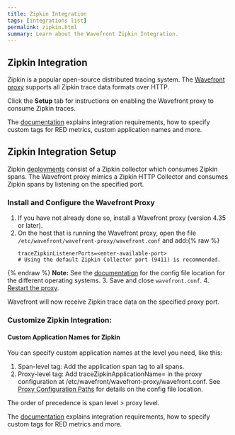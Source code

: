 ```yaml
---
title: Zipkin Integration
tags: [integrations list]
permalink: zipkin.html
summary: Learn about the Wavefront Zipkin Integration.
---
```

## Zipkin Integration

Zipkin is a popular open-source distributed tracing system. The [Wavefront proxy](https://docs.wavefront.com/proxies.html) supports all Zipkin trace data formats over HTTP.

Click the **Setup** tab for instructions on enabling the Wavefront proxy to consume Zipkin traces.

The [documentation](https://docs.wavefront.com/tracing_integrations.html) explains integration requirements, how to specify custom tags for RED metrics, custom application names and more.

## Zipkin Integration Setup

Zipkin [deployments](https://zipkin.io/pages/architecture.html) consist of a Zipkin collector which consumes Zipkin spans. The Wavefront proxy mimics a Zipkin HTTP Collector and consumes Zipkin spans by listening on the specified port.

### Install and Configure the Wavefront Proxy

1. If you have not already done so, install a Wavefront proxy (version 4.35 or later). 
2. On the host that is running the Wavefront proxy, open the file `/etc/wavefront/wavefront-proxy/wavefront.conf` and add:{% raw %}
   ```
   traceZipkinListenerPorts=<enter-available-port>
   # Using the default Zipkin Collector port (9411) is recommended.
   ```
{% endraw %}
   **Note:** See the [documentation](https://docs.wavefront.com/proxies_configuring.html#paths) for the config file location for the different operating systems.
3. Save and close `wavefront.conf`.
4. [Restart the proxy](https://docs.wavefront.com/proxies_installing.html#starting-and-stopping-a-proxy).

Wavefront will now receive Zipkin trace data on the specified proxy port.

### Customize Zipkin Integration:

#### Custom Application Names for Zipkin
You can specify custom application names at the level you need, like this:

1. Span-level tag: Add the application span tag to all spans.
2. Proxy-level tag: Add traceZipkinApplicationName=<application-name> in the proxy configuration at /etc/wavefront/wavefront-proxy/wavefront.conf.
   See [Proxy Configuration Paths](https://docs.wavefront.com/proxies_configuring.html#paths) for details on the config file location.

The order of precedence is span level > proxy level.

The [documentation](https://docs.wavefront.com/tracing_integrations.html) explains integration requirements, how to specify custom tags for RED metrics and more.


